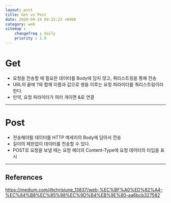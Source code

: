```yaml
---
layout: post
title: Get vs Post
date: 2020-09-24 09:32:23 +0900
category: web
sitemap :
    changefreq : daily
    priority : 1.0
---
```


# Get
- 요청을 전송할 때 필요한 데이터를 Body에 담지 않고, 쿼리스트링을 통해 전송
- URL의 끝에 ?와 함께 이름과 값으로 쌍을 이루는 요청 파라미터를 쿼리스트링이라 한다.
- 만약, 요청 파라미터가 여러 개이면 &로 연결

<hr/>

# Post
- 전송해야될 데이터를 HTTP 메세지의 Body에 담아서 전송
- 길이의 제한없이 데이터를 전송할 수 있다.
- POST로 요청을 보낼 때는 요청 헤더의 Content-Type에 요청 데이터의 타입을 표시


<hr/>

## References

https://medium.com/@chrisjune_13837/web-%EC%BF%A0%ED%82%A4-%EC%84%B8%EC%85%98%EC%9D%B4%EB%9E%80-aa6bcb327582
